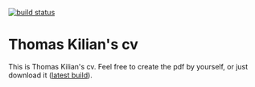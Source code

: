 [![build status](https://git.thomaskilian.net/kiliant/cv/badges/master/build.svg)](https://git.thomaskilian.net/kiliant/cv/commits/master)

# Thomas Kilian's cv
This is Thomas Kilian's cv. Feel free to create the pdf by yourself, or just download it ([latest build](https://git.thomaskilian.net/kiliant/cv/pipelines)).
